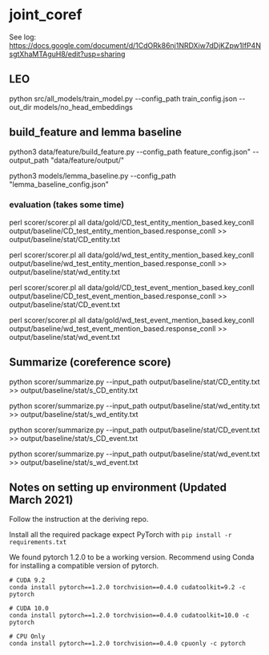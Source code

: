 # joint_coref
See log: https://docs.google.com/document/d/1CdORk86nj1NRDXiw7dDjKZpw1IfP4NsgtXhaMTAguH8/edit?usp=sharing


## LEO
python src/all_models/train_model.py --config_path train_config.json --out_dir models/no_head_embeddings

## build_feature and lemma baseline
python3 data/feature/build_feature.py --config_path feature_config.json" --output_path "data/feature/output/"

python3 models/lemma_baseline.py --config_path "lemma_baseline_config.json"


### evaluation (takes some time)

perl scorer/scorer.pl all data/gold/CD_test_entity_mention_based.key_conll  output/baseline/CD_test_entity_mention_based.response_conll >> output/baseline/stat/CD_entity.txt 


perl scorer/scorer.pl all data/gold/wd_test_entity_mention_based.key_conll  output/baseline/wd_test_entity_mention_based.response_conll >> output/baseline/stat/wd_entity.txt 

perl scorer/scorer.pl all data/gold/CD_test_event_mention_based.key_conll  output/baseline/CD_test_event_mention_based.response_conll >> output/baseline/stat/CD_event.txt 

perl scorer/scorer.pl all data/gold/wd_test_event_mention_based.key_conll  output/baseline/wd_test_event_mention_based.response_conll >> output/baseline/stat/wd_event.txt 


## Summarize (coreference score)


python scorer/summarize.py --input_path output/baseline/stat/CD_entity.txt >> output/baseline/stat/s_CD_entity.txt

python scorer/summarize.py --input_path output/baseline/stat/wd_entity.txt >> output/baseline/stat/s_wd_entity.txt

python scorer/summarize.py --input_path output/baseline/stat/CD_event.txt >> output/baseline/stat/s_CD_event.txt

python scorer/summarize.py --input_path output/baseline/stat/wd_event.txt >> output/baseline/stat/s_wd_event.txt


## Notes on setting up environment (Updated March 2021)

Follow the instruction at the deriving repo.

Install all the required package expect PyTorch with
`pip install -r requirements.txt`

We found pytorch 1.2.0 to be a working version. Recommend using Conda for installing a compatible version of pytorch.
```
# CUDA 9.2
conda install pytorch==1.2.0 torchvision==0.4.0 cudatoolkit=9.2 -c pytorch

# CUDA 10.0
conda install pytorch==1.2.0 torchvision==0.4.0 cudatoolkit=10.0 -c pytorch

# CPU Only
conda install pytorch==1.2.0 torchvision==0.4.0 cpuonly -c pytorch
```